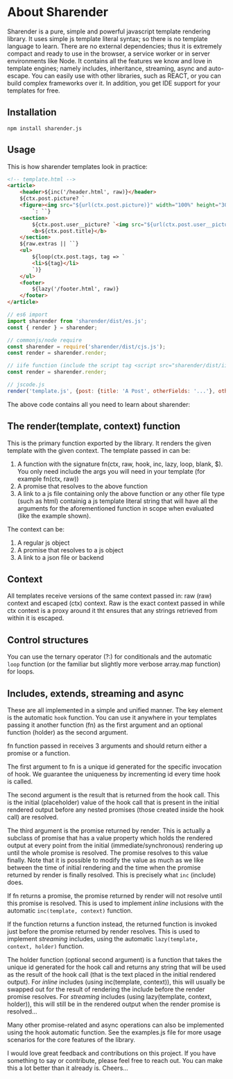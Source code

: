# About Sharender

Sharender is a pure, simple and powerful javascript template rendering library. It uses simple js template literal syntax; so there is no template language to learn. There are no external dependencies; thus it is extremely compact and ready to use in the browser, a service worker or in server environments like Node. It contains all the features we know and love in template engines; namely includes, inheritance, streaming, async and auto-escape. You can easily use with other libraries, such as REACT, or you can build complex frameworks over it. In addition, you get IDE support for your templates for free.

## Installation

`npm install sharender.js`

## Usage

This is how sharender templates look in practice:

```html
<!-- template.html -->
<article>
    <header>${inc('/header.html', raw)}</header>
    ${ctx.post.picture? `
    <figure><img src="${url(ctx.post.picture)}" width="100%" height="30vh"></figure>
        `: ``}
    <section>
        ${ctx.post.user__picture? `<img src="${url(ctx.post.user__picture)}" width="1.5rem" height="1.5rem">`: ``}
        <b>${ctx.post.title}</b>
    </section>
    ${raw.extras || ``}
    <ul>
        ${loop(ctx.post.tags, tag => `
        <li>${tag}</li>
        `)}
    </ul>
    <footer>
        ${lazy('/footer.html', raw)}
    </footer>
</article>
```

```javascript
// es6 import
import sharender from 'sharender/dist/es.js';
const { render } = sharender;

// commonjs/node require
const sharender = require('sharender/dist/cjs.js');
const render = sharender.render;

// iife function (include the script tag <script src="sharender/dist/iife.js"></script>)
const render = sharender.render;

// jscode.js
render('template.js', {post: {title: 'A Post', otherFields: '...'}, otherStuff: '...'});
```

The above code contains all you need to learn about sharender:

## The render(template, context) function

This is the primary function exported by the library. It renders the given template with the given context. The template passed in can be:

1. A function with the signature fn(ctx, raw, hook, inc, lazy, loop, blank, $). You only need include the args you will need in your template (for example fn(ctx, raw))
2. A promise that resolves to the above function
3. A link to a js file containing only the above function or any other file type (such as html) containig a js template literal string that will have all the arguments for the aforementioned function in scope when evaluated (like the example shown).

The context can be:

1. A regular js object
2. A promise that resolves to a js object
3. A link to a json file or backend

## Context

All templates receive  versions of the same context passed in: raw (raw) context and escaped (ctx) context. Raw is the exact context passed in while ctx context is a proxy around it tht ensures that any strings retrieved from within it is escaped.

## Control structures

You can use the ternary operator (?:) for conditionals and the automatic `loop` function (or the familiar but slightly more verbose array.map function) for loops.

## Includes, extends, streaming and async

These are all implemented in a simple and unified manner. The key element is the automatic `hook` function. You can use it anywhere in your templates passing it another function (fn) as the first argument and an optional function (holder) as the second argument.

fn function passed in receives 3 arguments and should return either a promise or a function. 

The first argument to fn is a unique id generated for the specific invocation of hook. We guarantee the uniqueness by incrementing id every time hook is called.

The second argument is the result that is returned from the hook call. This is the initial (placeholder) value of the hook call that is present in the initial rendered output before any nested promises (those created inside the hook call) are resolved.

The third argument is the promise returned by render. This is actually a subclass of promise that has a value property which holds the rendered output at every point from the initial (immediate/synchronous) rendering up until the whole promise is resolved. The promise resolves to this value finally. Note that it is possible to modify the value as much as we like between the time of initial rendering and the time when the promise returned by render is finally resolved. This is precisely what `inc` (include) does.

If fn returns a promise, the promise returned by render will not resolve until this promise is resolved. This is used to implement _inline_ inclusions with the automatic `inc(template, context)` function.

If the function returns a function instead, the returned function is invoked just before the promise returned by render resolves. This is used to implement _streaming_ includes, using the automatic `lazy(template, context, holder)` function.

The holder function (optional second argument) is a function that takes the unique id generated for the hook call and returns any string that will be used as the result of the hook call (that is the text placed in the initial rendered output). For _inline_ includes (using inc(template, context)), this will usually be swapped out for the result of rendering the include before the render promise resolves. For _streaming_ includes (using lazy(template, context, holder)), this will still be in the rendered output when the render promise is resolved...

Many other promise-related and async operations can also be implemented using the hook automatic function. See the examples.js file for more usage scenarios for the core features of the library.

I would love great feedback and contributions on this project. If you have something to say or contribute, please feel free to reach out. You can make this a lot better than it already is. Cheers...
